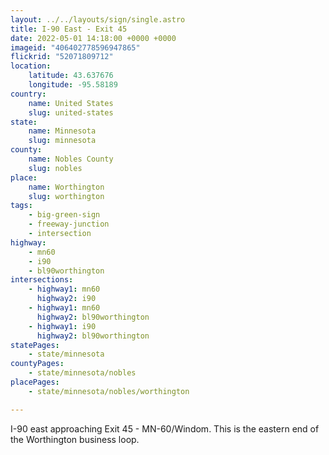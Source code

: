 ```yaml
---
layout: ../../layouts/sign/single.astro
title: I-90 East - Exit 45
date: 2022-05-01 14:18:00 +0000 +0000
imageid: "406402778596947865"
flickrid: "52071809712"
location:
    latitude: 43.637676
    longitude: -95.58189
country:
    name: United States
    slug: united-states
state:
    name: Minnesota
    slug: minnesota
county:
    name: Nobles County
    slug: nobles
place:
    name: Worthington
    slug: worthington
tags:
    - big-green-sign
    - freeway-junction
    - intersection
highway:
    - mn60
    - i90
    - bl90worthington
intersections:
    - highway1: mn60
      highway2: i90
    - highway1: mn60
      highway2: bl90worthington
    - highway1: i90
      highway2: bl90worthington
statePages:
    - state/minnesota
countyPages:
    - state/minnesota/nobles
placePages:
    - state/minnesota/nobles/worthington

---
```

I-90 east approaching Exit 45 - MN-60/Windom.  This is the eastern end of the Worthington business loop.